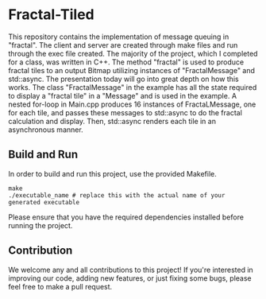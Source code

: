 # Fractal-Tiled
This repository contains the implementation of message queuing in "fractal". The client and server are created through make files and run through the exec file created. The majority of the project, which I completed for a class, was written in C++. The method "fractal" is used to produce fractal tiles to an output Bitmap utilizing instances of "FractalMessage" and std::async. The presentation today will go into great depth on how this works. The class "FractalMessage" in the example has all the state required to display a "fractal tile" in a "Message" and is used in the example. A nested for-loop in Main.cpp produces 16 instances of FractaLMessage, one for each tile, and passes these messages to std::async to do the fractal calculation and display. Then, std::async renders each tile in an asynchronous manner.

## Build and Run
In order to build and run this project, use the provided Makefile.
```
make
./executable_name # replace this with the actual name of your generated executable
```

Please ensure that you have the required dependencies installed before running the project.

## Contribution
We welcome any and all contributions to this project! If you're interested in improving our code, adding new features, or just fixing some bugs, please feel free to make a pull request.
